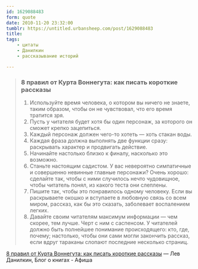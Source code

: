 ```yaml
---
id: 1629088483
form: quote
date: 2010-11-20 23:32:00
tumblr: https://untitled.urbansheep.com/post/1629088483
title: 
tags:
    - цитаты
    - Данилкин
    - рассказывание историй

---
```


<blockquote>
<h3>8 правил от Курта Воннегута: как писать короткие рассказы</h3>

<ol start="1"><li>Используйте время человека, о котором вы ничего не знаете, таким образом, чтобы он не чувствовал, что его время тратится зря.</li>
<li>Пусть у читателя будет хотя бы один персонаж, за которого он сможет крепко зацепиться.</li>
<li>Каждый персонаж должен чего-то хотеть — хоть стакан воды.</li>
<li>Каждая фраза должна выполнять две функции сразу: раскрывать характер и продвигать действие.</li>
<li>Начинайте настолько близко к финалу, насколько это возможно.</li>
<li>Станьте настоящим садистом. У вас невероятно симпатичные и совершенно невинные главные персонажи? Очень хорошо: сделайте так, чтобы с ними случилось нечто чудовищное, чтобы читатель понял, из какого теста они слеплены.</li>
<li>Пишите так, чтобы это понравилось одному человеку. Если вы раскрываете окошко и вступаете в любовную связь со всем миром, рассказ, как бы это сказать, заболевает воспалением легких.</li>
<li>Давайте своим читателям максимум информации — чем скорее, тем лучше. Черт с ним с саспенсом. У читателей должно быть полнейшее понимание происходящего: кто, где, почему; настолько, чтобы они сами могли закончить рассказ, если вдруг тараканы слопают последние несколько страниц.</li>
</ol>
</blockquote>

<a href="http://www.afisha.ru/blogcomments/7447/">8 правил от Курта Воннегута: как писать короткие рассказы</a> —  Лев Данилкин, Блог о книгах - Афиша
